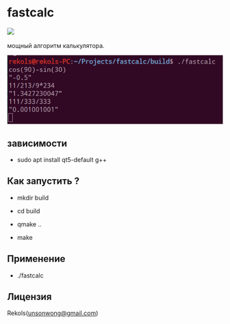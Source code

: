 # fastcalc

![](https://travis-ci.org/rekols/fastcalc.svg?branch=master)

мощный алгоритм калькулятора.

![](screenshot/20181220103800.png)

## зависимости

* sudo apt install qt5-default g++

## Как запустить ?

* mkdir build

* cd build

* qmake ..

* make

## Применение

* ./fastcalc

## Лицензия

Rekols(unsonwong@gmail.com)
